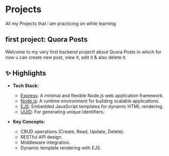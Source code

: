 # Projects
All my Projects that i am practicing on while learning 

## first project: Quora Posts
Welcome to my very first backend project! about Quora Posts in which for now u can create new post, view it, edit it & also delete it.

## ✨ Highlights
- **Tech Stack:** 
  - [Express](https://expressjs.com/): A minimal and flexible Node.js web application framework.
  - [Node.js](https://nodejs.org/): A runtime environment for building scalable applications.
  - [EJS](https://ejs.co/): Embedded JavaScript templates for dynamic HTML rendering.
  - [UUID](https://www.npmjs.com/package/uuid): For generating unique identifiers.

- **Key Concepts:**
  - CRUD operations (Create, Read, Update, Delete).
  - RESTful API design.
  - Middleware integration.
  - Dynamic template rendering with EJS.
